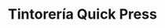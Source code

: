 ---
title: "Tintorería Quick Press"
url: /caracas/tintoreria-quick-press-av-los-mangos/
shop: lavandería
---